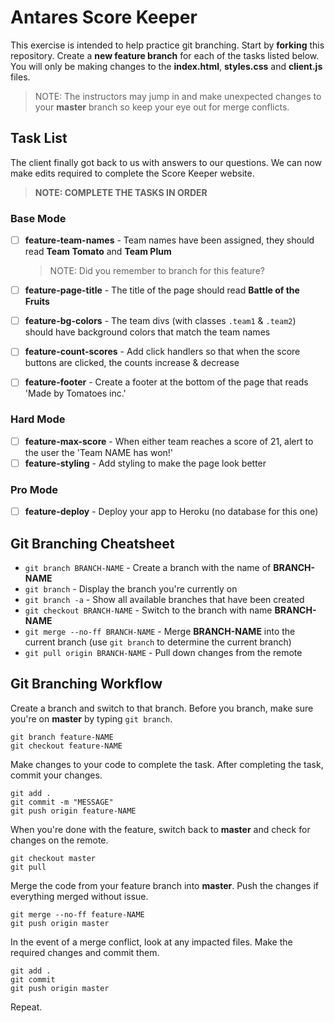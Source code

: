 # Antares Score Keeper

This exercise is intended to help practice git branching. Start by **forking** this repository. Create a **new feature branch** for each of the tasks listed below. You will only be making changes to the **index.html**, **styles.css** and **client.js** files.

> NOTE: The instructors may jump in and make unexpected changes to your **master** branch so keep your eye out for merge conflicts.

## Task List

The client finally got back to us with answers to our questions. We can now make edits required to complete the Score Keeper website.

> **NOTE: COMPLETE THE TASKS IN ORDER**

### Base Mode

- [ ] **feature-team-names** - Team names have been assigned, they should read **Team Tomato** and **Team Plum**

   > NOTE: Did you remember to branch for this feature?

- [ ] **feature-page-title** - The title of the page should read **Battle of the Fruits**
- [ ] **feature-bg-colors** - The team divs (with classes `.team1` & `.team2`) should have background colors that match the team names
- [ ] **feature-count-scores** - Add click handlers so that when the score buttons are clicked, the counts increase & decrease
- [ ] **feature-footer** - Create a footer at the bottom of the page that reads 'Made by Tomatoes inc.'


### Hard Mode

- [ ] **feature-max-score** - When either team reaches a score of 21, alert to the user the 'Team NAME has won!'
- [ ] **feature-styling** - Add styling to make the page look better

### Pro Mode

- [ ] **feature-deploy** - Deploy your app to Heroku (no database for this one)

## Git Branching Cheatsheet

- `git branch BRANCH-NAME` - Create a branch with the name of **BRANCH-NAME**
- `git branch` - Display the branch you're currently on
- `git branch -a` - Show all available branches that have been created
- `git checkout BRANCH-NAME` - Switch to the branch with name **BRANCH-NAME**
- `git merge --no-ff BRANCH-NAME` - Merge **BRANCH-NAME** into the current branch (use `git branch` to determine the current branch)
- `git pull origin BRANCH-NAME` - Pull down changes from the remote

## Git Branching Workflow

Create a branch and switch to that branch. Before you branch, make sure you're on **master** by typing `git branch`.

```
git branch feature-NAME
git checkout feature-NAME
```

Make changes to your code to complete the task. After completing the task, commit your changes.

```
git add .
git commit -m "MESSAGE"
git push origin feature-NAME
```

When you're done with the feature, switch back to **master** and check for changes on the remote.

```
git checkout master
git pull
```

Merge the code from your feature branch into **master**. Push the changes if everything merged without issue.

```
git merge --no-ff feature-NAME
git push origin master
```

In the event of a merge conflict, look at any impacted files. Make the required changes and commit them.

```
git add .
git commit
git push origin master
```

Repeat.


